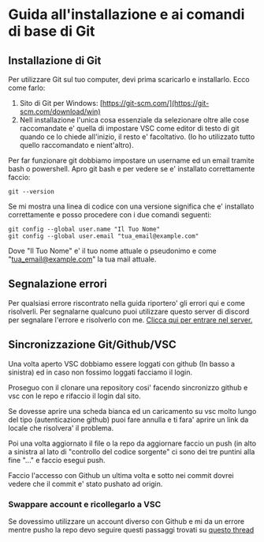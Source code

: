 # Guida all'installazione e ai comandi di base di Git

## Installazione di Git

Per utilizzare Git sul tuo computer, devi prima scaricarlo e installarlo. Ecco come farlo:

1. Sito di Git per Windows: [https://git-scm.com/](https://git-scm.com/download/win)
2. Nell installazione l'unica cosa essenziale da selezionare oltre alle cose raccomandate e' quella di impostare VSC come editor di testo di git quando ce lo chiede all'inizio, il resto e' facoltativo. (Io ho utilizzato tutto quello raccomandato e nient'altro).

Per far funzionare git dobbiamo impostare un username ed un email tramite bash o powershell. Apro git bash e per vedere se e' installato correttamente faccio:
```
git --version
```
Se mi mostra una linea di codice con una versione significa che e' installato correttamente e posso procedere con i due comandi seguenti:
```
git config --global user.name "Il Tuo Nome"
git config --global user.email "tua_email@example.com"
```
Dove "Il Tuo Nome" e' il tuo nome attuale o pseudonimo e come "tua_email@example.com" la tua mail attuale.

## Segnalazione errori

Per qualsiasi errore riscontrato nella guida riportero' gli errori qui e come risolverli. Per segnalarne qualcuno puoi utilizzare questo server di discord per segnalare l'errore e risolverlo con me. [Clicca qui per entrare nel server.](https://discord.gg/f7nHr2bwag)

## Sincronizzazione Git/Github/VSC

Una volta aperto VSC dobbiamo essere loggati con github (In basso a sinistra) ed in caso non fossimo loggati facciamo il login.

Proseguo con il clonare una repository cosi' facendo sincronizzo github e vsc con le repo e rifaccio il login dal sito.

Se dovesse aprire una scheda bianca ed un caricamento su vsc molto lungo del tipo (autenticazione github) puoi fare annulla e ti fara' aprire un link da locale che risolvera' il problema.

Poi una volta aggiornato il file o la repo da aggiornare faccio un push (in alto a sinistra al lato di "controllo del codice sorgente" ci sono dei tre puntini alla fine "..." e faccio esegui push. 

Faccio l'accesso con Github un ultima volta e sotto nei commit dovrei vedere che il commit e' stato pushato ad origin.

### Swappare account e ricollegarlo a VSC

Se dovessimo utilizzare un account diverso con Github e mi da un errore mentre pusho la repo devo seguire questi passaggi trovati su [questo thread](https://stackoverflow.com/questions/68080637/you-do-not-have-permission-to-push-to-on-github-would-you-like-to-create-a-fork)
